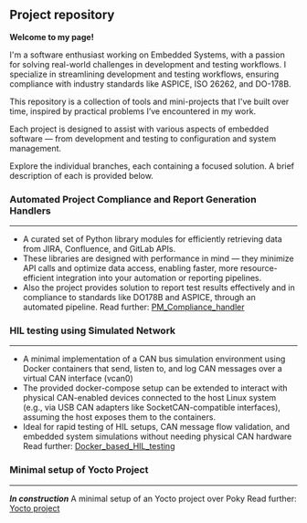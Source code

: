 ## Project repository

**Welcome to my page!** 

I'm a software enthusiast working on Embedded Systems, with a passion for solving real-world challenges in development and testing workflows. I specialize in streamlining development and testing workflows, ensuring compliance with industry standards like ASPICE, ISO 26262, and DO-178B.

This repository is a collection of tools and mini-projects that I've built over time, inspired by practical problems I’ve encountered in my work.

Each project is designed to assist with various aspects of embedded software — from development and testing to configuration and system management.

Explore the individual branches, each containing a focused solution. A brief description of each is provided below.

### Automated Project Compliance and Report Generation Handlers
----------------------------------------------------------------------
+ A curated set of Python library modules for efficiently retrieving data from JIRA, Confluence, and GitLab APIs.
+ These libraries are designed with performance in mind — they minimize API calls and optimize data access, enabling faster, more resource-efficient integration into your automation or reporting pipelines.
+ Also the project provides solution to report  test results effectively and in compliance to standards like DO178B and ASPICE, through an automated pipeline.
Read further:
[PM_Compliance_handler](https://github.com/ManiRajan1/Project_repositories/blob/PM_Compliance_handler/README.md)


### HIL testing using Simulated Network
----------------------------------------------------------------------
+ A minimal implementation of a CAN bus simulation environment using Docker containers that send, listen to, and log CAN messages over a virtual CAN interface (vcan0)
+ The provided docker-compose setup can be extended to interact with physical CAN-enabled devices connected to the host Linux system (e.g., via USB CAN adapters like SocketCAN-compatible interfaces), assuming the host exposes them to the containers.
+ Ideal for rapid testing of HIL setups, CAN message flow validation, and embedded system simulations without needing physical CAN hardware
Read further:
[Docker_based_HIL_testing](https://github.com/ManiRajan1/Project_repositories/blob/Docker_based_HIL_testing/README.md)

### Minimal setup of Yocto Project 
----------------------------------------------------------------------
***In construction***
A minimal setup of an Yocto project over Poky 
Read further:
[Yocto project](https://github.com/ManiRajan1/Project_repositories/blob/Yocto_project/README.md)



